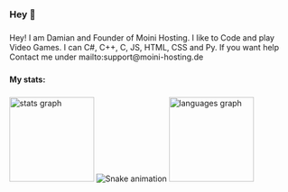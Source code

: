 ###

<h3 align="left">Hey 👀</h2>

###

<p align="left">Hey! I am Damian and Founder of Moini Hosting. I like to Code and play Video Games. I can C#, C++, C, JS, HTML, CSS and Py. If you want help Contact me under mailto:support@moini-hosting.de</p>


###

<h4 align="left">My stats:</h4>

###

<div align="left">
  <img src="https://github-readme-stats.vercel.app/api?username=DamianSchoenberger&hide_title=true&hide_rank=false&show_icons=true&include_all_commits=true&count_private=true&disable_animations=false&theme=dark&locale=en&hide_border=false&order=1" height="150" alt="stats graph"  />

<img src="https://raw.githubusercontent.com/damianschoenberger/damianschoenberger/output/snake.svg" alt="Snake animation" />
  
  <img src="https://github-readme-stats.vercel.app/api/top-langs?username=DamianSchoenberger&locale=en&hide_title=false&layout=compact&card_width=320&langs_count=5&theme=dark&hide_border=false&order=2" height="150" alt="languages graph"  />
</div>

###

